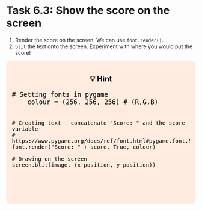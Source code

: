 # Task 6.3: Show the score on the screen

1. Render the score on the screen. We can use `font.render()`.
2. `blit` the text onto the screen. Experiment with where you would put the score!

<div style="font-size: 20px; background-color: #ffebdf; color: black; padding: 15px; border-radius:10px;">
<p style="text-align: center;"><b>💡 Hint</b><p>
<pre>
<code># Setting fonts in pygame
    colour = (256, 256, 256) # (R,G,B)

    # Creating text - concatenate "Score: " and the score variable
    # https://www.pygame.org/docs/ref/font.html#pygame.font.Font.render
    font.render("Score: " + score, True, colour)

    # Drawing on the screen
    screen.blit(image, (x_position, y_position))
</code>
</pre>
</div>


